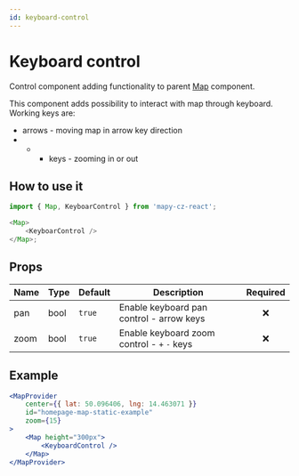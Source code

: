 ```yaml
---
id: keyboard-control
---
```


# Keyboard control

Control component adding functionality to parent [Map](/docs/API/map) component.

This component adds possibility to interact with map through keyboard. Working keys are:

- arrows - moving map in arrow key direction
- - - keys - zooming in or out

## How to use it

```js
import { Map, KeyboarControl } from 'mapy-cz-react';

<Map>
	<KeyboarControl />
</Map>;
```

## Props

| Name | Type | Default | Description                                 | Required |
| ---- | ---- | ------- | ------------------------------------------- | :------: |
| pan  | bool | `true`  | Enable keyboard pan control - arrow keys    |   :x:    |
| zoom | bool | `true`  | Enable keyboard zoom control - `+` `-` keys |   :x:    |

## Example

```jsx live
<MapProvider
	center={{ lat: 50.096406, lng: 14.463071 }}
	id="homepage-map-static-example"
	zoom={15}
>
	<Map height="300px">
		<KeyboardControl />
	</Map>
</MapProvider>
```
